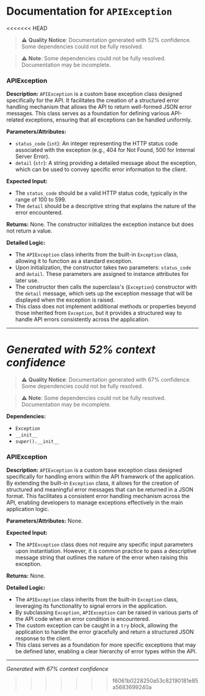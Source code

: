 # Documentation for `APIException`

<<<<<<< HEAD
> ⚠️ **Quality Notice**: Documentation generated with 52% confidence. Some dependencies could not be fully resolved.


> ⚠️ **Note**: Some dependencies could not be fully resolved. Documentation may be incomplete.
### APIException

**Description:**
`APIException` is a custom base exception class designed specifically for the API. It facilitates the creation of a structured error handling mechanism that allows the API to return well-formed JSON error messages. This class serves as a foundation for defining various API-related exceptions, ensuring that all exceptions can be handled uniformly.

**Parameters/Attributes:**
- `status_code` (`int`): An integer representing the HTTP status code associated with the exception (e.g., 404 for Not Found, 500 for Internal Server Error).
- `detail` (`str`): A string providing a detailed message about the exception, which can be used to convey specific error information to the client.

**Expected Input:**
- The `status_code` should be a valid HTTP status code, typically in the range of 100 to 599.
- The `detail` should be a descriptive string that explains the nature of the error encountered.

**Returns:**
None. The constructor initializes the exception instance but does not return a value.

**Detailed Logic:**
- The `APIException` class inherits from the built-in `Exception` class, allowing it to function as a standard exception.
- Upon initialization, the constructor takes two parameters: `status_code` and `detail`. These parameters are assigned to instance attributes for later use.
- The constructor then calls the superclass's (`Exception`) constructor with the `detail` message, which sets up the exception message that will be displayed when the exception is raised.
- This class does not implement additional methods or properties beyond those inherited from `Exception`, but it provides a structured way to handle API errors consistently across the application.

---
*Generated with 52% context confidence*
=======
> ⚠️ **Quality Notice**: Documentation generated with 67% confidence. Some dependencies could not be fully resolved.


> ⚠️ **Note**: Some dependencies could not be fully resolved. Documentation may be incomplete.

**Dependencies:**
- `Exception`
- `__init__`
- `super().__init__`
### APIException

**Description:**
`APIException` is a custom base exception class designed specifically for handling errors within the API framework of the application. By extending the built-in `Exception` class, it allows for the creation of structured and meaningful error messages that can be returned in a JSON format. This facilitates a consistent error handling mechanism across the API, enabling developers to manage exceptions effectively in the main application logic.

**Parameters/Attributes:**
None.

**Expected Input:**
- The `APIException` class does not require any specific input parameters upon instantiation. However, it is common practice to pass a descriptive message string that outlines the nature of the error when raising this exception.

**Returns:**
None.

**Detailed Logic:**
- The `APIException` class inherits from the built-in `Exception` class, leveraging its functionality to signal errors in the application.
- By subclassing `Exception`, `APIException` can be raised in various parts of the API code when an error condition is encountered.
- The custom exception can be caught in a `try` block, allowing the application to handle the error gracefully and return a structured JSON response to the client.
- This class serves as a foundation for more specific exceptions that may be defined later, enabling a clear hierarchy of error types within the API.

---
*Generated with 67% context confidence*
>>>>>>> f6061b0228250a53c82190181e85a5683699240a
